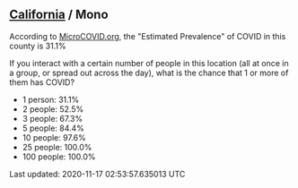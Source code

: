 
## [California](/united-states/california) / Mono

According to [MicroCOVID.org](http://microcovid.org),
the "Estimated Prevalence" of COVID in this county is 31.1%

If you interact with a certain number of people in this location
(all at once in a group, or spread out across the day), what is the chance that
1 or more of them has COVID?

- 1 person: 31.1%
- 2 people: 52.5%
- 3 people: 67.3%
- 5 people: 84.4%
- 10 people: 97.6%
- 25 people: 100.0%
- 100 people: 100.0%

Last updated: 2020-11-17 02:53:57.635013 UTC
